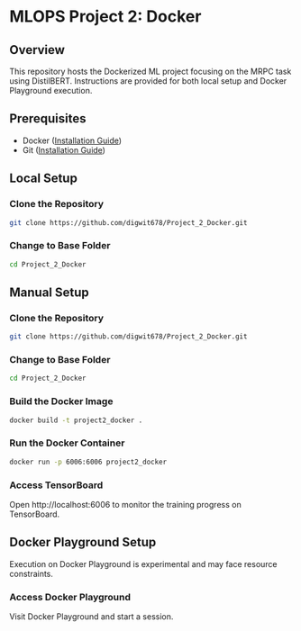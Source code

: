 # MLOPS Project 2: Docker

## Overview
This repository hosts the Dockerized ML project focusing on the MRPC task using DistilBERT. Instructions are provided for both local setup and Docker Playground execution.

## Prerequisites
- Docker ([Installation Guide](https://docs.docker.com/get-docker/))
- Git ([Installation Guide](https://git-scm.com/book/en/v2/Getting-Started-Installing-Git))

## Local Setup 

### Clone the Repository 

```bash
git clone https://github.com/digwit678/Project_2_Docker.git
````

### Change to Base Folder 
```bash
cd Project_2_Docker
````
## Manual Setup
### Clone the Repository
```bash
git clone https://github.com/digwit678/Project_2_Docker.git
````
### Change to Base Folder
```bash
cd Project_2_Docker
````
### Build the Docker Image
```bash
docker build -t project2_docker .
```
### Run the Docker Container
```bash
docker run -p 6006:6006 project2_docker
```
### Access TensorBoard

Open http://localhost:6006 to monitor the training progress on TensorBoard.

## Docker Playground Setup
Execution on Docker Playground is experimental and may face resource constraints.

### Access Docker Playground
Visit Docker Playground and start a session.
